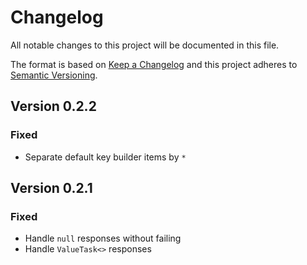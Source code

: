 # Changelog
All notable changes to this project will be documented in this file.

The format is based on [Keep a Changelog](http://keepachangelog.com/en/1.0.0/)
and this project adheres to [Semantic Versioning](http://semver.org/spec/v2.0.0.html).

## Version 0.2.2
### Fixed
- Separate default key builder items by `*`

## Version 0.2.1
### Fixed
- Handle `null` responses without failing
- Handle `ValueTask<>` responses